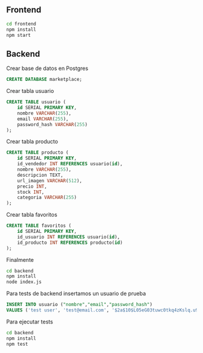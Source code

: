 ## Frontend
```bash
cd frontend
npm install
npm start
```

## Backend
Crear base de datos en Postgres
```sql
CREATE DATABASE marketplace;
```

Crear tabla usuario
```sql
CREATE TABLE usuario (
    id SERIAL PRIMARY KEY,
    nombre VARCHAR(255),
    email VARCHAR(255),
    password_hash VARCHAR(255)
);
```

Crear tabla producto
```sql
CREATE TABLE producto (
    id SERIAL PRIMARY KEY,
    id_vendedor INT REFERENCES usuario(id),
    nombre VARCHAR(255),
    descripcion TEXT,
    url_imagen VARCHAR(512),
    precio INT,
    stock INT,
    categoria VARCHAR(255)
);
```

Crear tabla favoritos
```sql
CREATE TABLE favoritos (
    id SERIAL PRIMARY KEY,
    id_usuario INT REFERENCES usuario(id),
    id_producto INT REFERENCES producto(id)
);
```

Finalmente
```bash
cd backend
npm install
node index.js
```

Para tests de backend insertamos un usuario de prueba
```sql
INSERT INTO usuario ("nombre","email","password_hash") 
VALUES ('test user', 'test@email.com', '$2a$10$L05eG03tuwc0tkq4zKslq.u9SsR1y7LV.WSvEiXW6NgWhAZ4E4a72');
```

Para ejecutar tests
```bash
cd backend
npm install
npm test
```
